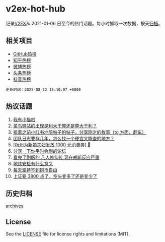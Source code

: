 # v2ex-hot-hub

 记录[V2EX](https://www.v2ex.com/)从 2021-01-06 日至今的热门话题。每小时抓取一次数据，按天[归档](archives)。
 
 ## 相关项目

- [GitHub热榜](https://github.com/snaildev/github-hot-hub)
- [知乎热榜](https://github.com/snaildev/zhihu-hot-hub)
- [微博热榜](https://github.com/snaildev/weibo-hot-hub)
- [头条热榜](https://github.com/snaildev/toutiao-hot-hub)
- [抖音热榜](https://github.com/snaildev/douyin-hot-hub)


 `更新时间：2025-08-22 15:10:07 +0800`

## 热议话题

1. [我有小猫啦](https://www.v2ex.com/t/1154168)
1. [菜鸟驿站的出现是利大于弊还是弊大于利？](https://www.v2ex.com/t/1154074)
1. [接着之前小红书地陪帖子的帖子，分享刚才的故事（tg 方面，翻车）](https://www.v2ex.com/t/1154097)
1. [团队日志要存几年，怎么找一个便宜又能查的地方？](https://www.v2ex.com/t/1154038)
1. [[杭州为新婚夫妇发放 1000 元消费券] 🤡](https://www.v2ex.com/t/1154122)
1. [分享一下你平时会刷的论坛](https://www.v2ex.com/t/1153998)
1. [看完了剧版的 凡人修仙传 现在戒断反应严重](https://www.v2ex.com/t/1154054)
1. [地铁安检有什么意义](https://www.v2ex.com/t/1154197)
1. [每天坚持签到铜币自由](https://www.v2ex.com/t/1154149)
1. [上证要 3800 点了，空头变多了还是变少了](https://www.v2ex.com/t/1154178)

## 历史归档

[archives](archives)

## License

See the [LICENSE](LICENSE) file for license rights and limitations (MIT).

